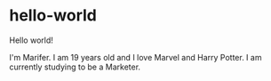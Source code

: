 # hello-world

Hello world!

I'm Marifer. I am 19 years old and I love Marvel and Harry Potter. 
I am currently studying to be a Marketer.
